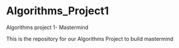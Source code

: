 # Algorithms_Project1
Algorithms project 1- Mastermind

This is the repository for our Algorithms Project to build mastermind
